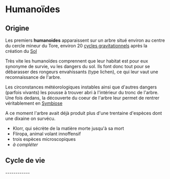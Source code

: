 Humanoïdes
==========

Origine
-------

Les premiers **humanoides** apparaissent sur un arbre situé environ au centre du cercle mineur du Tore, environ 20 [cycles gravitationnels](../Généralités/loi_verticale.md#gravidsc) après la création du [Sol](../Généralités/sol.md)

Très vite les humanoïdes comprennent que leur habitat est pour eux synonyme de survie, vu les dangers du sol. Ils font donc tout pour se débarasser des rongeurs envahissants (type lichen), ce qui leur vaut une reconnaissance de l'arbre. 

Les circonstances météorologiques instables ainsi que d'autres dangers (parfois vivants) les pousse à trouver abri à l'intérieur du tronc de l'arbre. Une fois dedans, la découverte du coeur de l'arbre leur permet de rentrer véritablement en [Symbiose](../Ecosystemes/symbiose.md)

A ce moment l'arbre avait déjà produit plus d'une trentaine d'espèces dont une dixaine on survécu.

* Klorr, qui sécrète de la matière morte jusqu'à sa mort
* Fliropa, animal volant innoffensif
* trois espèces microscopiques
* *à compléter*

<h2 name=cycle> Cycle de vie </h2>
------------